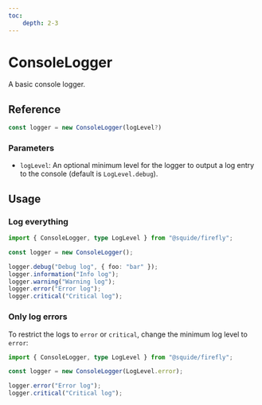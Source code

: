 ```yaml
---
toc:
    depth: 2-3
---
```


# ConsoleLogger

A basic console logger.

## Reference

```ts
const logger = new ConsoleLogger(logLevel?)
```

### Parameters

- `logLevel`: An optional minimum level for the logger to output a log entry to the console (default is `LogLevel.debug`).

## Usage

### Log everything

```ts
import { ConsoleLogger, type LogLevel } from "@squide/firefly";

const logger = new ConsoleLogger();

logger.debug("Debug log", { foo: "bar" });
logger.information("Info log");
logger.warning("Warning log");
logger.error("Error log");
logger.critical("Critical log");
```

### Only log errors

To restrict the logs to `error` or `critical`, change the minimum log level to `error`:

```ts
import { ConsoleLogger, type LogLevel } from "@squide/firefly";

const logger = new ConsoleLogger(LogLevel.error);

logger.error("Error log");
logger.critical("Critical log");
```


